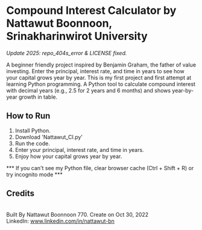 # Compound Interest Calculator by Nattawut Boonnoon, Srinakharinwirot University
*Update 2025: repo_404s_error & LICENSE fixed.*

A beginner friendly project inspired by Benjamin Graham, the father of value investing. Enter the principal, interest rate, and time in years to see how your capital grows year by year. This is my first project and first attempt at learning Python programming. A Python tool to calculate compound interest with decimal years (e.g., 2.5 for 2 years and 6 months) and shows year-by-year growth in table.

## How to Run
1. Install Python.
2. Download 'Nattawut_CI.py'
3. Run the code.
4. Enter your principal, interest rate, and time in years.
5. Enjoy how your capital grows year by year.

*** If you can't see my Python file, clear browser cache (Ctrl + Shift + R) or try incognito mode ***

## Credits
<br>Built By Nattawut Boonnoon 770. Create on Oct 30, 2022<br/>
LinkedIn: www.linkedin.com/in/nattawut-bn
